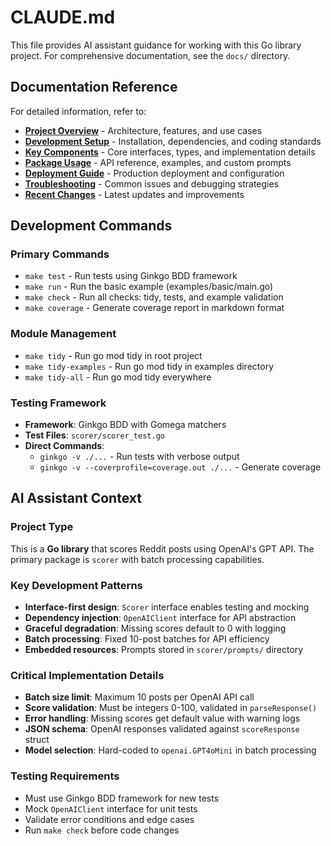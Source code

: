 # CLAUDE.md

This file provides AI assistant guidance for working with this Go library project. For comprehensive documentation, see the `docs/` directory.

## Documentation Reference

For detailed information, refer to:
- **[Project Overview](docs/project-overview.md)** - Architecture, features, and use cases
- **[Development Setup](docs/development-setup.md)** - Installation, dependencies, and coding standards
- **[Key Components](docs/key-components.md)** - Core interfaces, types, and implementation details
- **[Package Usage](docs/package-usage.md)** - API reference, examples, and custom prompts
- **[Deployment Guide](docs/deployment-guide.md)** - Production deployment and configuration
- **[Troubleshooting](docs/troubleshooting.md)** - Common issues and debugging strategies
- **[Recent Changes](docs/recent-changes.md)** - Latest updates and improvements

## Development Commands

### Primary Commands
- `make test` - Run tests using Ginkgo BDD framework
- `make run` - Run the basic example (examples/basic/main.go)
- `make check` - Run all checks: tidy, tests, and example validation
- `make coverage` - Generate coverage report in markdown format

### Module Management
- `make tidy` - Run go mod tidy in root project
- `make tidy-examples` - Run go mod tidy in examples directory
- `make tidy-all` - Run go mod tidy everywhere

### Testing Framework
- **Framework**: Ginkgo BDD with Gomega matchers
- **Test Files**: `scorer/scorer_test.go`
- **Direct Commands**:
  - `ginkgo -v ./...` - Run tests with verbose output
  - `ginkgo -v --coverprofile=coverage.out ./...` - Generate coverage

## AI Assistant Context

### Project Type
This is a **Go library** that scores Reddit posts using OpenAI's GPT API. The primary package is `scorer` with batch processing capabilities.

### Key Development Patterns
- **Interface-first design**: `Scorer` interface enables testing and mocking
- **Dependency injection**: `OpenAIClient` interface for API abstraction
- **Graceful degradation**: Missing scores default to 0 with logging
- **Batch processing**: Fixed 10-post batches for API efficiency
- **Embedded resources**: Prompts stored in `scorer/prompts/` directory

### Critical Implementation Details
- **Batch size limit**: Maximum 10 posts per OpenAI API call
- **Score validation**: Must be integers 0-100, validated in `parseResponse()`
- **Error handling**: Missing scores get default value with warning logs
- **JSON schema**: OpenAI responses validated against `scoreResponse` struct
- **Model selection**: Hard-coded to `openai.GPT4oMini` in batch processing

### Testing Requirements
- Must use Ginkgo BDD framework for new tests
- Mock `OpenAIClient` interface for unit tests
- Validate error conditions and edge cases
- Run `make check` before code changes